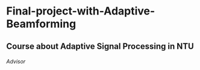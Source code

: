 # Final-project-with-Adaptive-Beamforming
## Course about Adaptive Signal Processing in NTU
###### Advisor
